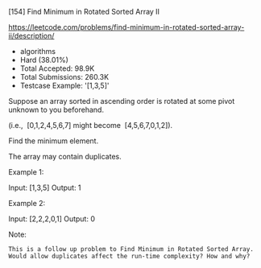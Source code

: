 [154] Find Minimum in Rotated Sorted Array II  

https://leetcode.com/problems/find-minimum-in-rotated-sorted-array-ii/description/

* algorithms
* Hard (38.01%)
* Total Accepted:    98.9K
* Total Submissions: 260.3K
* Testcase Example:  '[1,3,5]'

Suppose an array sorted in ascending order is rotated at some pivot unknown to you beforehand.

(i.e.,  [0,1,2,4,5,6,7] might become  [4,5,6,7,0,1,2]).

Find the minimum element.

The array may contain duplicates.

Example 1:


Input: [1,3,5]
Output: 1

Example 2:


Input: [2,2,2,0,1]
Output: 0

Note:


	This is a follow up problem to Find Minimum in Rotated Sorted Array.
	Would allow duplicates affect the run-time complexity? How and why?


